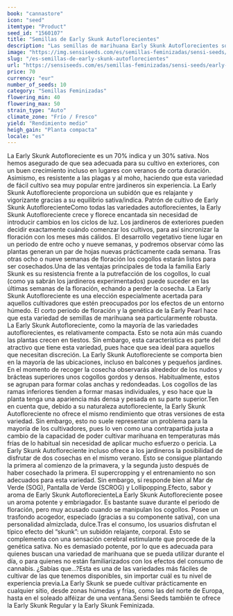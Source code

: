 ```yaml
---
book: "cannastore"
icon: "seed"
itemtype: "Product"
seed_id: "1560107"
title: "Semillas de Early Skunk Autoflorecientes"
description: "Las semillas de marihuana Early Skunk Autoflorecientes son de fácil cultivo. Su mezcla 70% indica / 30% sativa provoca un subidón relajante y estimulante."
image: "https://img.sensiseeds.com/es/semillas-feminizadas/sensi-seeds/early-skunk-autofloracion-image.png"
slug: "/es-semillas-de-early-skunk-autoflorecientes"
url: "https://sensiseeds.com/es/semillas-feminizadas/sensi-seeds/early-skunk-autofloracion?a_aid=cannastore"
price: 70
currency: "eur"
number_of_seeds: 10
category: "Semillas Feminizadas"
flowering_min: 40
flowering_max: 50
strain_type: "Auto"
climate_zone: "Frío / Fresco"
yield: "Rendimiento medio"
heigh_gain: "Planta compacta"
locale: "es"
---
```

La Early Skunk Autofloreciente es un 70% indica y un 30% sativa. Nos hemos asegurado de que sea adecuada para su cultivo en exteriores, con un buen crecimiento incluso en lugares con veranos de corta duración. Asimismo, es resistente a las plagas y al moho, haciendo que esta variedad de fácil cultivo sea muy popular entre jardineros sin experiencia. La Early Skunk Autofloreciente proporciona un subidón que es relajante y vigorizante gracias a su equilibrio sativa/indica. Patrón de cultivo de Early Skunk AutoflorecienteComo todas las variedades autoflorecientes, la Early Skunk Autofloreciente crece y florece encantada sin necesidad de introducir cambios en los ciclos de luz. Los jardineros de exteriores pueden decidir exactamente cuándo comenzar los cultivos, para así sincronizar la floración con los meses más cálidos. El desarrollo vegetativo tiene lugar en un periodo de entre ocho y nueve semanas, y podremos observar cómo las plantas generan un par de hojas nuevas prácticamente cada semana. Tras otras ocho o nueve semanas de floración los cogollos estarán listos para ser cosechados.Una de las ventajas principales de toda la familia Early Skunk es su resistencia frente a la putrefacción de los cogollos, lo cual (como ya sabrán los jardineros experimentados) puede suceder en las últimas semanas de la floración, echando a perder la cosecha. La Early Skunk Autofloreciente es una elección especialmente acertada para aquellos cultivadores que estén preocupados por los efectos de un entorno húmedo. El corto periodo de floración y la genética de la Early Pearl hace que esta variedad de semillas de marihuana sea particularmente robusta. La Early Skunk Autofloreciente, como la mayoría de las variedades autoflorecientes, es relativamente compacta. Esto se nota aún más cuando las plantas crecen en tiestos. Sin embargo, esta característica es parte del atractivo que tiene esta variedad, pues hace que sea ideal para aquellos que necesitan discreción. La Early Skunk Autofloreciente se comporta bien en la mayoría de las ubicaciones, incluso en balcones y pequeños jardines. En el momento de recoger la cosecha observarás alrededor de los nudos y brácteas superiores unos cogollos gordos y densos. Habitualmente, estos se agrupan para formar colas anchas y redondeadas. Los cogollos de las ramas inferiores tienden a formar masas individuales, y eso hace que la planta tenga una apariencia más densa y pesada en su parte superior.Ten en cuenta que, debido a su naturaleza autofloreciente, la Early Skunk Autofloreciente no ofrece el mismo rendimiento que otras versiones de esta variedad. Sin embargo, esto no suele representar un problema para la mayoría de los cultivadores, pues lo ven como una contrapartida justa a cambio de la capacidad de poder cultivar marihuana en temperaturas más frías de lo habitual sin necesidad de aplicar mucho esfuerzo o pericia. La Early Skunk Autofloreciente incluso ofrece a los jardineros la posibilidad de disfrutar de dos cosechas en el mismo verano. Esto se consigue plantando la primera al comienzo de la primavera, y la segunda justo después de haber cosechado la primera. El supercropping y el entrenamiento no son adecuados para esta variedad. Sin embargo, sí responde bien al Mar de Verde (SOG), Pantalla de Verde (SCROG) y Lollipopping.Efecto, sabor y aroma de Early Skunk AutoflorecienteLa Early Skunk Autofloreciente posee un aroma potente y embriagador. Es bastante suave durante el periodo de floración, pero muy acusado cuando se manipulan los cogollos. Posee un trasfondo acogedor, especiado (gracias a su componente sativa), con una personalidad almizclada, dulce.Tras el consumo, los usuarios disfrutan el típico efecto del “skunk”: un subidón relajante, corporal. Esto se complementa con una sensación cerebral estimulante que procede de la genética sativa. No es demasiado potente, por lo que es adecuada para quienes buscan una variedad de marihuana que se pueda utilizar durante el día, o para quienes no están familiarizados con los efectos del consumo de cannabis. ¿Sabías que…?Esta es una de las variedades más fáciles de cultivar de las que tenemos disponibles, sin importar cuál es tu nivel de experiencia previa.La Early Skunk se puede cultivar prácticamente en cualquier sitio, desde zonas húmedas y frías, como las del norte de Europa, hasta en el soleado alféizar de una ventana.Sensi Seeds también te ofrece la Early Skunk Regular y la Early Skunk Feminizada.
